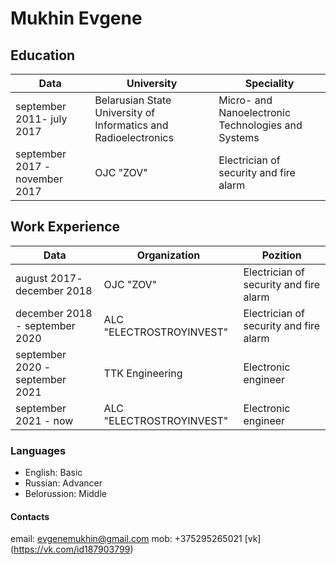 # Mukhin Evgene
## Education
Data                             |      University         |    Speciality
-------------------------------- | ---------------------------| --------------------
september 2011- july 2017   |Belarusian State University of Informatics and Radioelectronics|Micro- and Nanoelectronic Technologies and Systems
september 2017 - november 2017  |OJC "ZOV"|Electrician of security and fire alarm
## Work Experience
Data                             |      Organization          |    Pozition
-------------------------------- | ---------------------------| --------------------
august 2017- december 2018   | OJC "ZOV"     |Electrician of security and fire alarm
december 2018 - september 2020  |ALC "ELECTROSTROYINVEST"|Electrician of security and fire alarm
september 2020 - september 2021  | TTK Engineering      | Electronic engineer
september 2021 - now             | ALC "ELECTROSTROYINVEST"|  Electronic engineer
### Languages
* English: Basic
* Russian: Advancer
* Belorussion: Middle
#### Contacts
email: evgenemukhin@gmail.com 
mob: +375295265021
[vk] (https://vk.com/id187903799)

